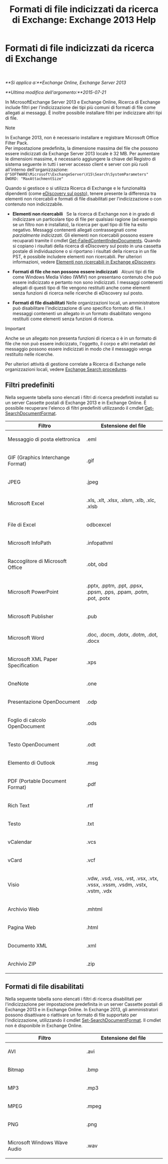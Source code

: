 ﻿---
title: 'Formati di file indicizzati da ricerca di Exchange: Exchange 2013 Help'
TOCTitle: Formati di file indicizzati da ricerca di Exchange
ms:assetid: e5110ac1-28e1-4554-acc3-85d08c997bc5
ms:mtpsurl: https://technet.microsoft.com/it-it/library/Ee633485(v=EXCHG.150)
ms:contentKeyID: 52063137
ms.date: 05/22/2018
mtps_version: v=EXCHG.150
ms.translationtype: MT
---

# Formati di file indicizzati da ricerca di Exchange

 

_**Si applica a:**Exchange Online, Exchange Server 2013_

_**Ultima modifica dell'argomento:**2015-07-21_

In MicrosoftExchange Server 2013 e Exchange Online, Ricerca di Exchange include filtri per l'indicizzazione dei tipi più comuni di formati di file come allegati ai messaggi. È inoltre possibile installare filtri per indicizzare altri tipi di file.


> [!NOTE]
> In Exchange 2013, non è necessario installare e registrare Microsoft Office Filter Pack.<BR>Per impostazione predefinita, la dimensione massima del file che possono essere indicizzati da Exchange Server 2013 locale è 32 MB. Per aumentare le dimensioni massime, è necessario aggiungere la chiave del Registro di sistema seguente in tutti i server accesso client e server con più ruoli all'interno dell'organizzazione:<BR><CODE>@"SOFTWARE\Microsoft\ExchangeServer\V15\Search\SystemParameters" DWORD: "MaxAttachmentSize"</CODE>



Quando si gestisce o si utilizza Ricerca di Exchange e le funzionalità dipendenti (come [eDiscovery sul posto](in-place-ediscovery-exchange-2013-help.md)), tenere presente la differenza tra elementi non ricercabili e formati di file disabilitati per l'indicizzazione o con contenuto non indicizzabile.

  - **Elementi non ricercabili**   Se la ricerca di Exchange non è in grado di indicizzare un particolare tipo di file per qualsiasi ragione (ad esempio se un filtro non è installato), la ricerca per quel tipo di file ha esito negativo. Messaggi contenenti allegati contrassegnati come *parzialmente indicizzati*. Gli elementi non ricercabili possono essere recuparati tramite il cmdlet [Get-FailedContentIndexDocuments](https://technet.microsoft.com/it-it/library/dd351154\(v=exchg.150\)). Quando si copiano i risultati della ricerca di eDiscovery sul posto in una cassetta postale di individuazione o si riportano i risultati della ricerca in un file PST, è possibile includere elementi non ricercabili. Per ulteriori informazioni, vedere [Elementi non ricercabili in Exchange eDiscovery](unsearchable-items-in-exchange-ediscovery-exchange-2013-help.md).

  - **Formati di file che non possono essere indicizzati**   Alcuni tipi di file come Windows Media Video (WMV) non presentano contenuto che può essere indicizzato e pertanto non sono indicizzati. I messaggi contenenti allegati di questi tipo di file vengono restituiti anche come elementi senza funzioni di ricerca nelle ricerche di eDiscovery sul posto.

  - **Formati di file disabilitati** Nelle organizzazioni locali, un amministratore può disabilitare l'indicizzazione di uno specifico formato di file. I messaggi contenenti un allegato in un formato disabilitato vengono restituiti come elementi senza funzioni di ricerca.


> [!IMPORTANT]
> Anche se un allegato non presenta funzioni di ricerca o è in un formato di file che non può essere indicizzato, l'oggetto, il corpo e altri metadati del messaggio possono essere indicizzati in modo che il messaggio venga restituito nelle ricerche.



Per ulteriori attività di gestione correlate a Ricerca di Exchange nelle organizzazioni locali, vedere [Exchange Search procedures](exchange-search-procedures-exchange-2013-help.md).

## Filtri predefiniti

Nella seguente tabella sono elencati i filtri di ricerca predefiniti installati su un server Cassette postali di Exchange 2013 e in Exchange Online. È possibile recuperare l'elenco di filtri predefiniti utilizzando il cmdlet [Get-SearchDocumentFormat](https://technet.microsoft.com/it-it/library/jj873755\(v=exchg.150\)).


<table>
<colgroup>
<col style="width: 50%" />
<col style="width: 50%" />
</colgroup>
<thead>
<tr class="header">
<th>Filtro</th>
<th>Estensione del file</th>
</tr>
</thead>
<tbody>
<tr class="odd">
<td><p>Messaggio di posta elettronica</p></td>
<td><p>.eml</p></td>
</tr>
<tr class="even">
<td><p>GIF (Graphics Interchange Format)</p></td>
<td><p>.gif</p></td>
</tr>
<tr class="odd">
<td><p>JPEG</p></td>
<td><p>.jpeg</p></td>
</tr>
<tr class="even">
<td><p>Microsoft Excel</p></td>
<td><p>.xls, .xlt, .xlsx, .xlsm, .xlb, .xlc, .xlsb</p></td>
</tr>
<tr class="odd">
<td><p>File di Excel</p></td>
<td><p>odbcexcel</p></td>
</tr>
<tr class="even">
<td><p>Microsoft InfoPath</p></td>
<td><p>.infopathml</p></td>
</tr>
<tr class="odd">
<td><p>Raccoglitore di Microsoft Office</p></td>
<td><p>.obt, obd</p></td>
</tr>
<tr class="even">
<td><p>Microsoft PowerPoint</p></td>
<td><p>.pptx, .pptm, .ppt, .ppsx, .ppsm, .pps, .ppam, .potm, .pot, .potx</p></td>
</tr>
<tr class="odd">
<td><p>Microsoft Publisher</p></td>
<td><p>.pub</p></td>
</tr>
<tr class="even">
<td><p>Microsoft Word</p></td>
<td><p>.doc, .docm, .dotx, .dotm, .dot, .docx</p></td>
</tr>
<tr class="odd">
<td><p>Microsoft XML Paper Specification</p></td>
<td><p>.xps</p></td>
</tr>
<tr class="even">
<td><p>OneNote</p></td>
<td><p>.one</p></td>
</tr>
<tr class="odd">
<td><p>Presentazione OpenDocument</p></td>
<td><p>.odp</p></td>
</tr>
<tr class="even">
<td><p>Foglio di calcolo OpenDocument</p></td>
<td><p>.ods</p></td>
</tr>
<tr class="odd">
<td><p>Testo OpenDocument</p></td>
<td><p>.odt</p></td>
</tr>
<tr class="even">
<td><p>Elemento di Outlook</p></td>
<td><p>.msg</p></td>
</tr>
<tr class="odd">
<td><p>PDF (Portable Document Format)</p></td>
<td><p>.pdf</p></td>
</tr>
<tr class="even">
<td><p>Rich Text</p></td>
<td><p>.rtf</p></td>
</tr>
<tr class="odd">
<td><p>Testo</p></td>
<td><p>.txt</p></td>
</tr>
<tr class="even">
<td><p>vCalendar</p></td>
<td><p>.vcs</p></td>
</tr>
<tr class="odd">
<td><p>vCard</p></td>
<td><p>.vcf</p></td>
</tr>
<tr class="even">
<td><p>Visio</p></td>
<td><p>.vdw, .vsd, .vss, .vst, .vsx, .vtx, .vssx, .vssm, .vsdm, .vstx, .vstm, .vdx</p></td>
</tr>
<tr class="odd">
<td><p>Archivio Web</p></td>
<td><p>.mhtml</p></td>
</tr>
<tr class="even">
<td><p>Pagina Web</p></td>
<td><p>.html</p></td>
</tr>
<tr class="odd">
<td><p>Documento XML</p></td>
<td><p>.xml</p></td>
</tr>
<tr class="even">
<td><p>Archivio ZIP</p></td>
<td><p>.zip</p></td>
</tr>
</tbody>
</table>


## Formati di file disabilitati

Nella seguente tabella sono elencati i filtri di ricerca disabilitati per l'indicizzazione per impostazione predefinita in un server Cassette postali di Exchange 2013 e in Exchange Online. In Exchange 2013, gli amministratori possono disattivare o riattivare un formato di file supportato per l'indicizzazione, utilizzando il cmdlet [Set-SearchDocumentFormat](https://technet.microsoft.com/it-it/library/jj873756\(v=exchg.150\)). Il cmdlet non è disponibile in Exchange Online.


<table>
<colgroup>
<col style="width: 50%" />
<col style="width: 50%" />
</colgroup>
<thead>
<tr class="header">
<th>Filtro</th>
<th>Estensione del file</th>
</tr>
</thead>
<tbody>
<tr class="odd">
<td><p>AVI</p></td>
<td><p>.avi</p></td>
</tr>
<tr class="even">
<td><p>Bitmap</p></td>
<td><p>.bmp</p></td>
</tr>
<tr class="odd">
<td><p>MP3</p></td>
<td><p>.mp3</p></td>
</tr>
<tr class="even">
<td><p>MPEG</p></td>
<td><p>.mpeg</p></td>
</tr>
<tr class="odd">
<td><p>PNG</p></td>
<td><p>.png</p></td>
</tr>
<tr class="even">
<td><p>Microsoft Windows Wave Audio</p></td>
<td><p>.wav</p></td>
</tr>
</tbody>
</table>

